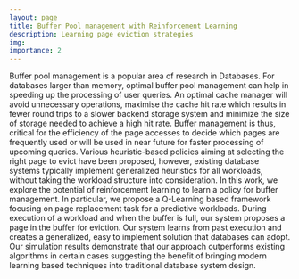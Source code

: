 ```yaml
---
layout: page
title: Buffer Pool management with Reinforcement Learning
description: Learning page eviction strategies
img:
importance: 2
---
```


Buffer pool management is a popular area of research in Databases. 
For databases larger than memory, optimal buffer pool management can 
help in speeding up the processing of user queries. An optimal cache 
manager will avoid unnecessary operations, maximise the cache hit rate 
which results in fewer round trips to a slower backend storage system and 
minimize the size of storage needed to achieve a high hit rate. Buffer 
management is thus, critical for the efficiency of the page accesses to 
decide which pages are frequently used or will be used in near future for 
faster processing of upcoming queries. Various heuristic-based policies 
aiming at selecting the right page to evict have been proposed, however, 
existing database systems typically implement generalized heuristics for 
all workloads, without taking the workload structure into consideration. 
In this work, we explore the potential of reinforcement learning to learn 
a policy for buffer management. In particular, we propose a Q-Learning 
based framework focusing on page replacement task for a predictive workloads. 
During execution of a workload and when the buffer is full, our system 
proposes a page in the buffer for eviction. Our system learns from past 
execution and creates a generalized, easy to implement solution that 
databases can adopt. Our simulation results demonstrate that our approach 
outperforms existing algorithms in certain cases suggesting the benefit 
of bringing modern learning based techniques into traditional database 
system design.